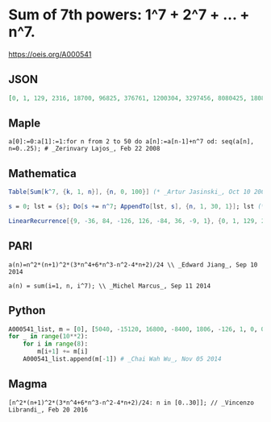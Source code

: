 # Sum of 7th powers: 1^7 \+ 2^7 \+ \.\.\. \+ n^7\.
https://oeis.org/A000541
## JSON
```JSON
[0, 1, 129, 2316, 18700, 96825, 376761, 1200304, 3297456, 8080425, 18080425, 37567596, 73399404, 136147921, 241561425, 412420800, 680856256, 1091194929, 1703414961, 2597286700, 3877286700, 5678375241, 8172733129, 11577558576, 16164030000, 22267545625]
```
## Maple
```Maple
a[0]:=0:a[1]:=1:for n from 2 to 50 do a[n]:=a[n-1]+n^7 od: seq(a[n], n=0..25); # _Zerinvary Lajos_, Feb 22 2008
```
## Mathematica
```Mathematica
Table[Sum[k^7, {k, 1, n}], {n, 0, 100}] (* _Artur Jasinski_, Oct 10 2007 *)
```
```Mathematica
s = 0; lst = {s}; Do[s += n^7; AppendTo[lst, s], {n, 1, 30, 1}]; lst (* _Zerinvary Lajos_, Jul 12 2009 *)
```
```Mathematica
LinearRecurrence[{9, -36, 84, -126, 126, -84, 36, -9, 1}, {0, 1, 129, 2316, 18700, 96825, 376761, 1200304, 3297456}, 35] (* _Vincenzo Librandi_, Feb 20 2016 *)
```
## PARI
```PARI
a(n)=n^2*(n+1)^2*(3*n^4+6*n^3-n^2-4*n+2)/24 \\ _Edward Jiang_, Sep 10 2014
```
```PARI
a(n) = sum(i=1, n, i^7); \\ _Michel Marcus_, Sep 11 2014
```
## Python
```Python
A000541_list, m = [0], [5040, -15120, 16800, -8400, 1806, -126, 1, 0, 0]
for _ in range(10**2):
    for i in range(8):
        m[i+1] += m[i]
    A000541_list.append(m[-1]) # _Chai Wah Wu_, Nov 05 2014
```
## Magma
```Magma
[n^2*(n+1)^2*(3*n^4+6*n^3-n^2-4*n+2)/24: n in [0..30]]; // _Vincenzo Librandi_, Feb 20 2016
```
